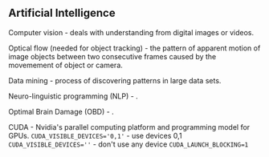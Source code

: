 Artificial Intelligence
-

Computer vision - deals with understanding from digital images or videos.

Optical flow (needed for object tracking) - the pattern of apparent motion of image objects
between two consecutive frames caused by the movemement of object or camera.

Data mining - process of discovering patterns in large data sets.

Neuro-linguistic programming (NLP) - .

Optimal Brain Damage (OBD) - .

CUDA - Nvidia's parallel computing platform and programming model for GPUs.
`CUDA_VISIBLE_DEVICES='0,1'` - use devices 0,1
`CUDA_VISIBLE_DEVICES=''` - don't use any device
`CUDA_LAUNCH_BLOCKING=1`
